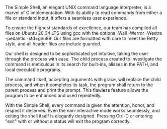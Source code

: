 The Simple Shell, an elegant UNIX command language interpreter, is a marvel of C implementation. With its ability to read commands from either a file or standard input, it offers a seamless user experience.

To ensure the highest standards of excellence, our team has compiled all files on Ubuntu 20.04 LTS using gcc with the options -Wall -Werror -Wextra -pedantic -std=gnu89. Our files are formatted with care to meet the Betty style, and all header files are include guarded.

Our shell is designed to be sophisticated yet intuitive, taking the user through the process with ease. The child process created to investigate the command is meticulous in its search for built-ins, aliases in the PATH, and local executable programs.

The command itself, accepting arguments with grace, will replace the child process, and when it completes its task, the program shall return to the parent process and print the prompt. This flawless feature allows the program to be enhanced and used repeatedly.

With the Simple Shell, every command is given the attention, honor, and respect it deserves. Even the non-interactive mode works seamlessly, and exiting the shell itself is elegantly designed. Pressing Ctrl-D or entering "exit" with or without a status will exit the program correctly.
